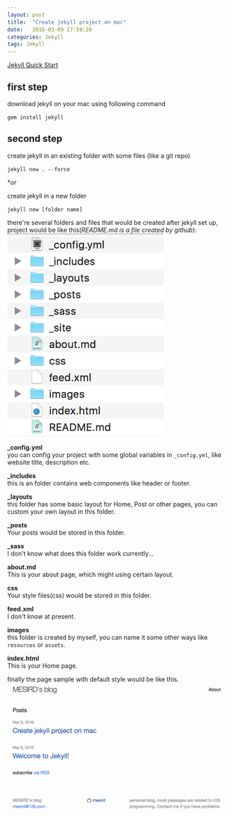 ```yaml
---
layout: post
title:  "Create jekyll project on mac"
date:   2016-03-09 17:59:20
categories: Jekyll
tags: Jekyll
---
```


[Jekyll Quick Start](https://jekyllrb.com/docs/quickstart)

## first step
download jekyll on your mac using following command  
```
gem install jekyll
```

## second step
create jekyll in an existing folder with some files (like a git repo)  
```
jekyll new . --force
```

**or*

create jekyll in a new folder  
```
jekyll new [folder name]
```

there're several folders and files that would be created after jekyll set up, project would be like this(*README.md is a file created by github*):  
![project](/images/create-jekyll-project-on-mac/project_list.png)

**_config.yml**  
you can config your project with some global variables in `_config.yml`, like website title, description etc.

**_includes**  
this is an folder contains web components like header or footer.

**_layouts**  
this folder has some basic layout for Home, Post or other pages, you can custom your own layout in this folder.

**_posts**  
Your posts would be stored in this folder.

**_sass**  
I don't know what does this folder work currently...

**about.md**  
This is your about page, which might using certain layout.

**css**  
Your style files(css) would be stored in this folder.

**feed.xml**  
I don't know at present.

**images**  
this folder is created by myself, you can name it some other ways like `resources` or `assets`.

**index.html**  
This is your Home page.

finally the page sample with default style would be like this.  
![sample_page](/images/create-jekyll-project-on-mac/sample_page.png)



